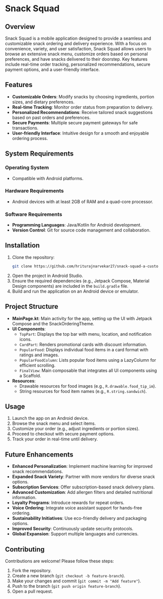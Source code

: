 # Snack Squad

## Overview
Snack Squad is a mobile application designed to provide a seamless and customizable snack ordering and delivery experience. With a focus on convenience, variety, and user satisfaction, Snack Squad allows users to browse an extensive snack menu, customize orders based on personal preferences, and have snacks delivered to their doorstep. Key features include real-time order tracking, personalized recommendations, secure payment options, and a user-friendly interface.

## Features
- **Customizable Orders**: Modify snacks by choosing ingredients, portion sizes, and dietary preferences.
- **Real-time Tracking**: Monitor order status from preparation to delivery.
- **Personalized Recommendations**: Receive tailored snack suggestions based on past orders and preferences.
- **Secure Payments**: Multiple secure payment gateways for safe transactions.
- **User-friendly Interface**: Intuitive design for a smooth and enjoyable ordering process.

## System Requirements
### Operating System
- Compatible with Android platforms.

### Hardware Requirements
- Android devices with at least 2GB of RAM and a quad-core processor.

### Software Requirements
- **Programming Languages**: Java/Kotlin for Android development.
- **Version Control**: Git for source code management and collaboration.

## Installation
1. Clone the repository:
   ```bash
   git clone https://github.com/hriturajnarvekar27/snack-squad-a-customizable-snack-ordering-and-delivery-app
   ```
2. Open the project in Android Studio.
3. Ensure the required dependencies (e.g., Jetpack Compose, Material Design components) are included in the `build.gradle` file.
4. Build and run the application on an Android device or emulator.

## Project Structure
- **MainPage.kt**: Main activity for the app, setting up the UI with Jetpack Compose and the SnackOrderingTheme.
- **UI Components**:
  - `TopPart`: Displays the top bar with menu, location, and notification icons.
  - `CardPart`: Renders promotional cards with discount information.
  - `PopularFood`: Displays individual food items in a card format with ratings and images.
  - `PopularFoodColumn`: Lists popular food items using a LazyColumn for efficient scrolling.
  - `FinalView`: Main composable that integrates all UI components using a Scaffold.
- **Resources**:
  - Drawable resources for food images (e.g., `R.drawable.food_tip_im`).
  - String resources for food item names (e.g., `R.string.sandwich`).

## Usage
1. Launch the app on an Android device.
2. Browse the snack menu and select items.
3. Customize your order (e.g., adjust ingredients or portion sizes).
4. Proceed to checkout with secure payment options.
5. Track your order in real-time until delivery.

## Future Enhancements
- **Enhanced Personalization**: Implement machine learning for improved snack recommendations.
- **Expanded Snack Variety**: Partner with more vendors for diverse snack options.
- **Subscription Services**: Offer subscription-based snack delivery plans.
- **Advanced Customization**: Add allergen filters and detailed nutritional information.
- **Loyalty Programs**: Introduce rewards for repeat orders.
- **Voice Ordering**: Integrate voice assistant support for hands-free ordering.
- **Sustainability Initiatives**: Use eco-friendly delivery and packaging options.
- **Improved Security**: Continuously update security protocols.
- **Global Expansion**: Support multiple languages and currencies.

## Contributing
Contributions are welcome! Please follow these steps:
1. Fork the repository.
2. Create a new branch (`git checkout -b feature-branch`).
3. Make your changes and commit (`git commit -m "Add feature"`).
4. Push to the branch (`git push origin feature-branch`).
5. Open a pull request.


